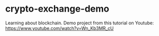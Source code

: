 # crypto-exchange-demo

Learning about blockchain. Demo project from this tutorial on Youtube: https://www.youtube.com/watch?v=Wn_Kb3MR_cU

